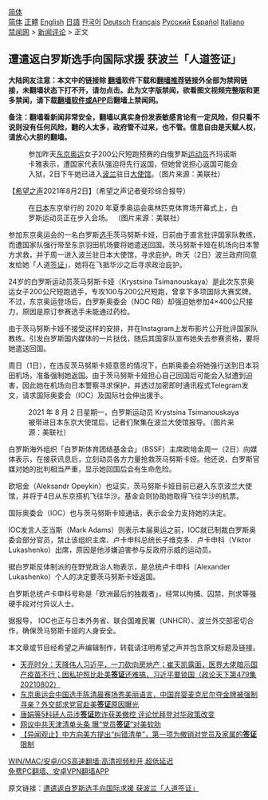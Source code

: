 <!-- 面包屑导航 --> <div class="breadcrumb"><!-- GTranslate: https://gtranslate.io/ -->  <div class="switcher notranslate">  <div class="selected">  <a href="#" onclick="return false;"> 简体</a>  </div>  <div class="option">  <a href="https://www.bannedbook.org" onclick="doGTranslate('zh-CN|zh-CN');jQuery('div.switcher div.selected a').html(jQuery(this).html());return false;" title="简体中文" class="nturl selected"> 简体</a>  <a href="https://www.bannedbook.org/zh-tw/" onclick="doGTranslate('zh-CN|zh-TW');jQuery('div.switcher div.selected a').html(jQuery(this).html());return false;" title="繁體中文" class="nturl"> 正體</a>  <a href="https://www.bannedbook.org/en/" onclick="doGTranslate('zh-CN|en');jQuery('div.switcher div.selected a').html(jQuery(this).html());return false;" title="English" class="nturl"> English</a>  <a href="https://www.bannedbook.org/ja/" onclick="doGTranslate('zh-CN|ja');jQuery('div.switcher div.selected a').html(jQuery(this).html());return false;" title="日本語" class="nturl"> 日語</a>  <a href="https://www.bannedbook.org/ko/" onclick="doGTranslate('zh-CN|ko');jQuery('div.switcher div.selected a').html(jQuery(this).html());return false;" title="한국어" class="nturl"> 한국어</a>  <a href="https://www.bannedbook.org/de/" onclick="doGTranslate('zh-CN|de');jQuery('div.switcher div.selected a').html(jQuery(this).html());return false;" title="Deutsch" class="nturl"> Deutsch</a>  <a href="https://www.bannedbook.org/fr/" onclick="doGTranslate('zh-CN|fr');jQuery('div.switcher div.selected a').html(jQuery(this).html());return false;" title="Français" class="nturl"> Français</a>  <a href="https://www.bannedbook.org/ru/" onclick="doGTranslate('zh-CN|ru');jQuery('div.switcher div.selected a').html(jQuery(this).html());return false;" title="Русский" class="nturl"> Русский</a>  <a href="https://www.bannedbook.org/es/" onclick="doGTranslate('zh-CN|es');jQuery('div.switcher div.selected a').html(jQuery(this).html());return false;" title="Español" class="nturl"> Español</a>  <a href="https://www.bannedbook.org/it/" onclick="doGTranslate('zh-CN|it');jQuery('div.switcher div.selected a').html(jQuery(this).html());return false;" title="Italiano" class="nturl"> Italiano</a>  </div>  </div>      <div class='breadcrumb-sub'><!-- Breadcrumb NavXT 6.3.0 --> <a href="https://www.bannedbook.org/" class="home">禁闻网</a> &gt; <a href="https://www.bannedbook.org/bnews/comments/" class="category">新闻评论</a> &gt; 正文</div></div><h2>遭遣返白罗斯选手向国际求援 获波兰「人道签证」</h2> <p class="notice"><b>大陆网友注意：本文中的链接除 <a href="https://github.com/bannedbook/fanqiang" >翻墙</a>软件下载和<a href="https://github.com/killgcd/justmysocks/blob/master/README.md">翻墙推荐</a>链接外全部为禁网链接，未翻墙状态下打不开，请勿点击。此为文字版禁闻，欲看图文视频完整版和更多禁闻，请下载<a href="https://github.com/bannedbook/fanqiang">翻墙软件或APP</a>后翻墙上禁闻网。</p><p>备注：翻墙看新闻非常安全，翻墙以真实身份发表敏感言论有一定风险，但只看不说则没有任何风险，翻的人太多，政府管不过来，也不管。信息自由是天赋人权，请放心大胆的翻墙。</b></p>  <div class="entry"> <figure><figcaption>参加昨天<a href="https://www.bannedbook.org/bnews/tag/%e4%b8%9c%e4%ba%ac/" class="st_tag internal_tag" rel="tag" title="标签 东京 下的日志">东京</a><a href="https://www.bannedbook.org/bnews/tag/%e5%a5%a5%e8%bf%90/" class="st_tag internal_tag" rel="tag" title="标签 奥运 下的日志">奥运</a>女子200公尺短跑预赛的白俄罗斯<a href="https://www.bannedbook.org/bnews/tag/%E8%BF%90%E5%8A%A8%E5%91%98/" class="st_tag internal_tag" rel="tag" title="标签 运动员 下的日志">运动员</a>齐玛诺斯卡雅表示，遭国家代表队强迫将先行返国，但她曾说担心返国可能会入狱，2日下午她已进入<a href="https://www.bannedbook.org/bnews/tag/%e6%b3%a2%e5%85%b0/" class="st_tag internal_tag" rel="tag" title="标签 波兰 下的日志">波兰</a>驻日<a href="https://www.bannedbook.org/bnews/tag/%E5%A4%A7%E4%BD%BF%E9%A6%86/" class="st_tag internal_tag" rel="tag" title="标签 大使馆 下的日志">大使馆</a>。（图片来源：美联社）</figcaption></figure> <p>【<span class='wp_keywordlink_affiliate'><a href="https://www.soundofhope.org" title="希望之声" target="_blank">希望之声</a></span>2021年8月2日】（希望之声记者斐珍综合报导）</p> <figure><figcaption>在<a href="https://www.bannedbook.org/bnews/tag/%e6%97%a5%e6%9c%ac/" class="st_tag internal_tag" rel="tag" title="标签 日本 下的日志">日本</a>东京举行的 2020 年夏季奥运会奥林匹克体育场开幕式上，白罗斯运动员正在步入会场。 （图片来源：美联社）</figcaption></figure> <p>参加东京奥运会的一名白罗斯<a href="https://www.bannedbook.org/bnews/tag/%E9%80%89%E6%89%8B/" class="st_tag internal_tag" rel="tag" title="标签 选手 下的日志">选手</a>茨马努斯卡娅，日前由于直言批评国家队教练，而遭国家队强行带至东京羽田机场要将她遣送回国。茨马努斯卡娅在机场向日本警方求救，并于周一进入波兰驻日本大使馆，寻求庇护。昨天（2日）波兰政府同意发给她「人道<a href="https://www.bannedbook.org/bnews/tag/%e7%ad%be%e8%af%81/" class="st_tag internal_tag" rel="tag" title="标签 签证 下的日志">签证</a>」，她将在飞抵华沙之后寻求政治庇护。</p> <p>24岁的白罗斯运动员茨马努斯卡娅（Krystsina Tsimanouskaya）是此次东京奥运女子200公尺短跑选手，专攻100与200公尺短跑，曾拿下多项国际大赛奖牌。不过，东京奥运登场后，白罗斯奥委会（NOC RB）却强迫她参加4×400公尺接力，原因是原订参赛选手未能通过药检。</p>  <p>由于茨马努斯卡娅不接受这样的安排，并在Instagram上发布影片公开批评国家队教练。引发白罗斯国内媒体的一片挞伐，随后其国家队宣布她失去参赛资格，要将她遣送回国。</p> <p>周日（1日），在违反茨马努斯卡娅意愿的情况下，白斯奥委会将她强行送到日本羽田机场，准备强制她返国。由于茨马努斯卡娅担心自己回国后可能会入狱遭到迫害，因此她在机场向日本警察寻求保护，并透过加密即时通讯程式Telegram发文，请求国际奥委会（IOC）及国际社会伸出援手。</p> <figure><figcaption>2021 年 8 月 2 日星期一，白罗斯运动员 Krystsina Tsimanouskaya 被带进日本东京大使馆后，记者们聚集在波兰大使馆报导。（图片来源：美联社）</figcaption></figure> <p>白罗斯海外组织「白罗斯体育团结基金会」（BSSF）主席欧培金周一（2日）向媒体表示，在接获讯息后，立刻动员各方力量抢救茨马努斯卡娅。他还说，白罗斯官媒对她的批判相当严重，显示她回国后会有生命危险。</p>  <p>欧培金（Aleksandr Opeykin）也证实，茨马努斯卡娅目前已避入东京波兰大使馆，并将于4日从东京搭机飞往华沙。基金会则协助她取得飞往华沙的机票。</p> <p>国际奥委会（IOC）也与茨马努斯卡娅通话，表示会全力支持她的决定。</p> <p>IOC发言人亚当斯（Mark Adams）则表示本届奥运之前，IOC就已制裁白罗斯奥委会部分官员，禁止该组织主席、卢卡申科总统长子维克多．卢卡申科（Viktor Lukashenko）出席，原因是他涉嫌迫害参与反政府示威的运动员。</p>  <p>据白罗斯反体制派的在野党政治人物表示，是总统卢卡申科（Alexander Lukashenko）个人的决定要茨马努斯卡娅返国。</p> <p>白罗斯总统卢卡申科号称是「欧洲最后的独裁者」，经常以拘捕、囚禁、刑求等强硬手段对付异议人士。</p> <p>据报导， IOC也正与日本外务省、联合国难民署（UNHCR）、波兰外交部密切合作，确保茨马努斯卡娅的人身安全。</p>  <p>本文章或节目经希望之声编辑制作，转载请注明希望之声并包含原文标题及链接。 </p> <ul class='op-related-articles' title='相关阅读'> <li><a href='https://www.bannedbook.org/bnews/cbnews/20210803/1599279.html' target='_blank'>天亮时分：天降伟人习近平，一刀砍向房地产；崔天凯露面，医界大佬暗示国产疫苗不行；因私护照比赴美<b>签证</b>还难搞，习近平要锁国（政论天下第479集 20210802）</a></li> <li><a href='https://www.bannedbook.org/bnews/bannedvideo/20210730/1596912.html' target='_blank'>东京奥运会中国选手陈清晨赛场秀美丽语言，中国弃婴麦克尼尔夺金牌被强制寻亲？外交部求党官赴美<b>签证</b>原因曝光</a></li> <li><a href='https://www.bannedbook.org/bnews/headline/20210728/1595960.html' target='_blank'>唐娟等5科研人员涉<b>签证</b>欺诈获美撤控 评论忧拜登对华政策改变</a></li> <li><a href='https://www.bannedbook.org/bnews/taiwannews/20210727/1595288.html' target='_blank'>网议中共天津清单头条 曝“党员<b>签证</b>”对美软肋</a></li> <li><a href='https://www.bannedbook.org/bnews/baitai/20210727/1595069.html' target='_blank'>【异闻观止】中方向美方提出“纠错清单”，第一项为撤销对党员及家属的<b>签证</b>限制</a></li> </ul> <p class="texttj"> <a href="https://github.com/bannedbook/fanqiang/wiki/V2ray%E6%9C%BA%E5%9C%BA" target="_blank">WIN/MAC/安卓/iOS高速翻墙:高清视频秒开,超低延迟</a><br/> <a href="https://github.com/bannedbook/fanqiang/wiki/%E7%A6%81%E9%97%BB%E7%BD%91%E5%AE%89%E5%8D%93%E7%BF%BB%E5%A2%99%E6%96%B0%E9%97%BBAPP" target="_blank">免费PC翻墙、安卓VPN翻墙APP</a></p><p>原文链接：<a class="src_link"  href="https://www.soundofhope.org/post/531707" target="_blank">遭遣返白罗斯选手向国际求援 获波兰「人道签证」</a></p><a name='sharetosocial'></a>  <div style="margin-bottom:5px;padding-bottom:5px;clear:both"> <div id="archive-pix-1" class="banner-ads"> <!-- AuctionX Display platform tag START --> <div id="26318x728x90x621x_ADSLOT2" clicktrack="%%CLICK_URL_ESC%%"></div> <!-- AuctionX Display platform tag END --> </div> <div id="archive-pix-2" class="banner-ads"> <!-- AuctionX Display platform tag START --> <div id="26315x300x250x621x_ADSLOT2" clicktrack="%%CLICK_URL_ESC%%"></div> <!-- AuctionX Display platform tag END --> </div> </div>  <div id="archive-pix-1" class="banner-ads"> <!-- AuctionX Display platform tag START --> <div id="26318x728x90x621x_ADSLOT3" clicktrack="%%CLICK_URL_ESC%%"></div> <!-- AuctionX Display platform tag END --> </div> </div><!--END ENTRY--> 